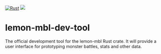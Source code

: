 [![Rust](https://github.com/Zitronenjoghurt/lemon-mbl-dev-tool/actions/workflows/rust.yml/badge.svg)](https://github.com/Zitronenjoghurt/lemon-mbl-dev-tool/actions/workflows/rust.yml)
![](https://tokei.rs/b1/github/Zitronenjoghurt/lemon-mbl-dev-tool?category=code&type=Rust&logo=https://simpleicons.org/icons/rust.svg)

# lemon-mbl-dev-tool
The official development tool for the lemon-mbl Rust crate. It will provide a user interface for prototyping monster battles, stats and other data.
